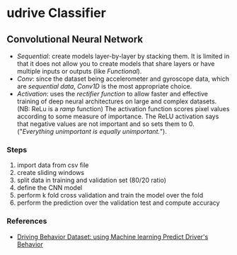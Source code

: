 # udrive Classifier

## Convolutional Neural Network

- _Sequential_: create models layer-by-layer by stacking them. It is limited in that it does not allow you to create models that share layers or have multiple inputs or outputs (like _Functional_).
- _Conv_: since the dataset being accelerometer and gyroscope data, which are _sequential data_, _Conv1D_ is the most appropriate choice.
- _Activation_: uses the _rectifier function_ to  allow faster and effective training of deep neural architectures on large and complex datasets. (NB: ReLu is a _ramp_ function)
    The activation function scores pixel values according to some measure of importance. The ReLU activation says that negative values are not important and so sets them to 0. ("_Everything unimportant is equally unimportant._").



### Steps 
1. import data from csv file 
2. create sliding windows 
3. split data in training and validation set (80/20 ratio)
4. define the CNN model 
5. perform k fold cross validation and train the model over the fold 
6. perform the prediction over the validation test and compute accuracy


### References
- [Driving Behavior Dataset: using Machine learning Predict Driver's Behavior](https://www.kaggle.com/datasets/shashwatwork/driving-behavior-dataset?resource=download)